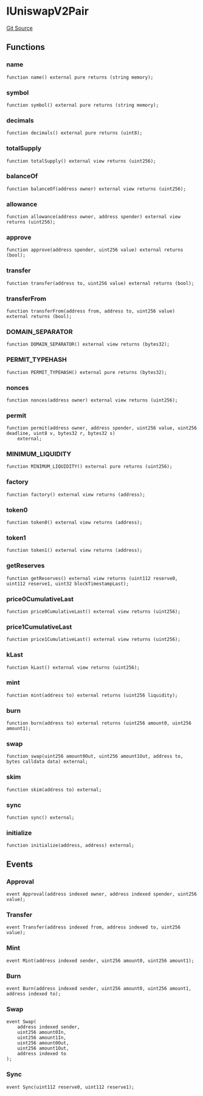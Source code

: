 # IUniswapV2Pair
[Git Source](https://github.com/KlimaDAO/klimadao-solidity/blob/b4fb0f4685d5fe4c80ffc162389dfe0abdfe9f39/src/protocol/interfaces/IUniswapV2Pair.sol)


## Functions
### name


```solidity
function name() external pure returns (string memory);
```

### symbol


```solidity
function symbol() external pure returns (string memory);
```

### decimals


```solidity
function decimals() external pure returns (uint8);
```

### totalSupply


```solidity
function totalSupply() external view returns (uint256);
```

### balanceOf


```solidity
function balanceOf(address owner) external view returns (uint256);
```

### allowance


```solidity
function allowance(address owner, address spender) external view returns (uint256);
```

### approve


```solidity
function approve(address spender, uint256 value) external returns (bool);
```

### transfer


```solidity
function transfer(address to, uint256 value) external returns (bool);
```

### transferFrom


```solidity
function transferFrom(address from, address to, uint256 value) external returns (bool);
```

### DOMAIN_SEPARATOR


```solidity
function DOMAIN_SEPARATOR() external view returns (bytes32);
```

### PERMIT_TYPEHASH


```solidity
function PERMIT_TYPEHASH() external pure returns (bytes32);
```

### nonces


```solidity
function nonces(address owner) external view returns (uint256);
```

### permit


```solidity
function permit(address owner, address spender, uint256 value, uint256 deadline, uint8 v, bytes32 r, bytes32 s)
    external;
```

### MINIMUM_LIQUIDITY


```solidity
function MINIMUM_LIQUIDITY() external pure returns (uint256);
```

### factory


```solidity
function factory() external view returns (address);
```

### token0


```solidity
function token0() external view returns (address);
```

### token1


```solidity
function token1() external view returns (address);
```

### getReserves


```solidity
function getReserves() external view returns (uint112 reserve0, uint112 reserve1, uint32 blockTimestampLast);
```

### price0CumulativeLast


```solidity
function price0CumulativeLast() external view returns (uint256);
```

### price1CumulativeLast


```solidity
function price1CumulativeLast() external view returns (uint256);
```

### kLast


```solidity
function kLast() external view returns (uint256);
```

### mint


```solidity
function mint(address to) external returns (uint256 liquidity);
```

### burn


```solidity
function burn(address to) external returns (uint256 amount0, uint256 amount1);
```

### swap


```solidity
function swap(uint256 amount0Out, uint256 amount1Out, address to, bytes calldata data) external;
```

### skim


```solidity
function skim(address to) external;
```

### sync


```solidity
function sync() external;
```

### initialize


```solidity
function initialize(address, address) external;
```

## Events
### Approval

```solidity
event Approval(address indexed owner, address indexed spender, uint256 value);
```

### Transfer

```solidity
event Transfer(address indexed from, address indexed to, uint256 value);
```

### Mint

```solidity
event Mint(address indexed sender, uint256 amount0, uint256 amount1);
```

### Burn

```solidity
event Burn(address indexed sender, uint256 amount0, uint256 amount1, address indexed to);
```

### Swap

```solidity
event Swap(
    address indexed sender,
    uint256 amount0In,
    uint256 amount1In,
    uint256 amount0Out,
    uint256 amount1Out,
    address indexed to
);
```

### Sync

```solidity
event Sync(uint112 reserve0, uint112 reserve1);
```

